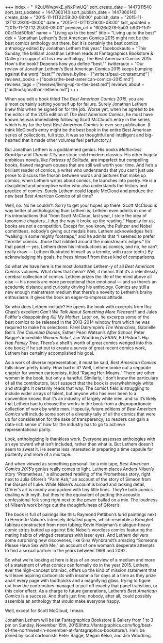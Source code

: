 +++
index = "-K2uUWwpvkE_yNxPIwUQ"
sort_create_date = 1447311540
sort_last_updated = 1447360140
sort_publish_date = 1447360140
create_date = "2015-11-11T22:59:00-08:00"
publish_date = "2015-11-12T12:29:00-08:00"
date = "2015-11-12T12:29:00-08:00"
last_updated = "2015-11-12T12:29:00-08:00"
preview_url = "6026d278-5a03-b931-11d1-00c11dd50fbb"
name = "Living up to the best"
title = "Living up to the best"
dek = "Jonathan Lethem's Best American Comics 2015 might not be the best comics anthology out there, but it is certainly the best comics anthology edited by Jonathan Lethem this year."
facebookauto = "This Sunday, the brilliant Jonathan Lethem reads at Fantagraphics Bookstore & Gallery in support of his new anthology, The Best American Comics 2015. How's the book? Depends how you define \"best.\""
twitterauto = "Our review of Jonathan Lethem's Best American Comics 2015 keeps bumping against the word \"best.\""
reviews_byline = ["writers/paul-constant.md"]
reviews_books = ["books/the-best-american-comics-2015.md"]
reviews_tags = ["reviews/living-up-to-the-best.md"]
reviews_about = ["authors/jonathan-lethem.md"]
+++

When you edit a book titled *The Best American Comics 2015*, you are almost certainly setting yourself up for failure. Surely Jonathan Lethem knew this when he signed on for the job. Worse yet, when he agreed to be the editor of the 2015 edition of *The Best American Comics*, he must have known he was immediately following Scott McCloud’s entry in the series, which is by far the best *Best American Comics* to ever see publication. (I think McCloud’s entry might be the best book in the entire Best American series of collections, full stop. It was so thoughtful and intelligent and big-hearted that it made other volumes feel perfunctory.)

But Jonathan Lethem is a goddamned genius. His books *Motherless Brooklyn* and *Chronic City* are stone-cold modern classics. His other hugely ambitious novels, like *Fortress of Solitude*, are imperfect but compelling books, flawed magnum opuses that are still well worth your time. And he’s a brilliant reader of comics, a writer who understands that you can’t just use prose to discuss the frisson between words and pictures that make up comics; when Lethem writes about comics, he launches into poetry. He is a disciplined and perceptive writer who also understands the history and practice of comics. Surely Lethem could topple McCloud and produce the new best *Best American Comics* of all time?

Well, no. No he couldn’t. Sorry to get your hopes up there. Scott McCloud is way better at anthologizing than Lethem is; Lethem even admits in one of his introductions that “from Scott McCloud, last  year, I stole the idea of taxonomic chapters…I dug the way it broke up the reading.” Happily for us, books are not a competition. Except for, you know, the Pulitzer and Nobel committees, nobody’s giving out medals here. Lethem acknowledges he’s “walking in some mighty footsteps,” and he admits that “I seemed to prefer 'termite' comics…those that nibbled around the mainstream’s edges.” (In that panel — yes, Lethem drew his introductions as comics, and no, he can’t really draw — Lethem illustrated himself as a termite, with razor teeth.) By acknowledging his goals, he frees himself from those kind of comparisons.

So what we have here is the most Jonathan Lethem-y of all *Best American Comics* volumes. What does that mean? Well, it means that it’s a relentlessly cerebral collection of comics. Lethem prizes the life of the mind above all else — his novels are more perceptional than emotional — and so there’s an academic distance and curiosity driving his anthology. Comics are still a new enough mainstream medium that there’s a novelty to Lethem’s brainy enthusiasm. It gives the book an eager-to-impress attitude.

So who does Lethem include? He opens the book with excerpts from Roz Chast’s excellent *Can’t We Talk About Something More Pleasant?* and Jules Feiffer’s disappointing *Kill My Mother*. Later on, he excerpts some of the best comics to be released in the 2013-2014 window from which he was required to make his selections: Farel Dalrymple’s *The Wrenchies*, Gabrielle Bell’s *The Columbia Diaries*, Esther Pearl Watson’s *After School*, Peter Bagge’s incredible *Woman Rebel*, Jim Woodring’s *FRAN*, Ed Piskor’s *Hip Hop Family Tree*. There’s a shelf’s worth of great comics wedged into this one book; if he set out to create a survey of great recent comics work, Lethem has certainly accomplished his goal.

As a work of diverse representation, it must be said, *Best American Comics* falls down pretty badly. How bad is it? Well, Lethem broke out a separate chapter for women cartoonists, titled “Raging Her-Moans.” There are other women in the book, but only a handful. Similarly, I don’t know the particulars of all the contributors, but I suspect that the book is overwhelmingly white and straight. It certainly reads that way. The comics field is struggling to include wider arrays of talent, but anyone who has ever been to a convention knows that it’s an industry of largely white men, and so it’s likely that Lethem had to choose the works in the book from a disproportionate collection of work by white men. Hopeully, future editions of *Best American Comics* will include some sort of a diversity tally of all the comics that were up for consideration for the sake of transparency, so readers can gain a data-rich sense of how far the industry has to go to achieve representational parity.

<div class="break"></div>

Look, anthologizing is thankless work. Everyone assesses anthologies with an eye toward what isn’t included, rather than what is. But Lethem doesn’t seem to sweat it. He seems less interested in preparing a time capsule for posterity and more of a mix tape.

And when viewed as something personal like a mix tape, *Best American Comics 2015*’s genius really comes to light. Lethem places Anders Nilsen’s story “Prometheus,” a silhouetted retelling of the Prometheus story, right next to Julia Gförer’s “Palm Ash,” an account of the story of Simeon from the Gospel of Luke. While Nilsen’s account is broad and lacking detail, Gförer’s art is noodly and packed with tiny little lines. They’re both comics dealing with myth, but they’re the equivalent of putting the acoustic confessional folk song right next to the power ballad on a mix. The loudness of Nilsen’s work brings out the thoughtfulness of Gförer’s.

The book is full of pairings like this: Raymond Pettibon’s lurid paintings next to Henriette Valium’s intensely detailed pages, which resemble a Breughel tableau constructed from neon tubing; Kevin Hodyman’s dialogue-heavy comic strips butted up against Eric Nebel’s wordless comics featuring the mating habits of winged creatures with laser eyes. And Lethem delivers some surprising new discoveries, like Gina Wynbrandt’s amazing “Someone Please Have Sex with Me,” an account of one woman’s desperate attempts to find a sexual partner in the years between 1998 and 2092.

So what we’re looking at here is less of an overview of a medium and more of a statement of what comics can formally do in the year 2015. Lethem, ever the high-concept brainiac, offers up the kind of mission statement that will leave aspiring cartoonists with insomnia for days at a time as they prize apart every page with toothpicks and a magnifying glass, trying to figure out how the contributors managed to pull off exactly that panel transition, or this color effect. As a charge to future generations, Lethem’s *Best American Comics* is a success. And that’s just fine; nobody, after all, could possibly assemble an anthology that would make everyone happy.

Well, except for Scott McCloud, I mean. 


<p class="footer">Jonathan Lethem will be [at Fantagraphics Bookstore & Gallery from 1 to 3 pm on Sunday, November 15th, 2015](http://fantagraphics.com/flog/best-of-the-northwest-in-november-at-fantagraphics-bookstore/). He'll be joined by local cartoonists Peter Bagge, Megan Kelso, and Jim Woodring.</p>